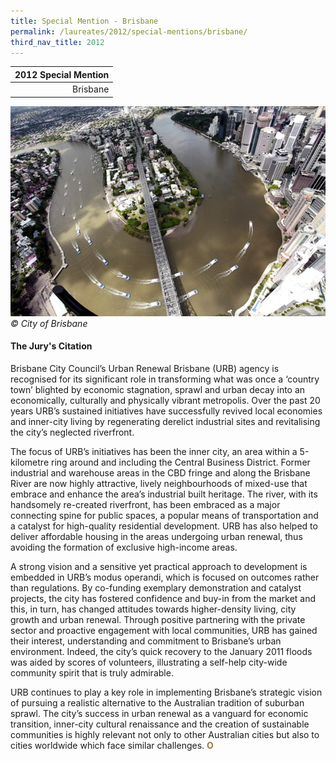 ```yaml
---
title: Special Mention - Brisbane
permalink: /laureates/2012/special-mentions/brisbane/
third_nav_title: 2012
---
```


| 2012 Special Mention | 
|---:|
| Brisbane | 

![Brisbane](/images/special-mentions/brisbane.jpg)
_© City of Brisbane_

#### **The Jury's Citation**
Brisbane City Council’s Urban Renewal Brisbane (URB) agency is recognised for its significant role in transforming what was once a ‘country town’ blighted by economic stagnation, sprawl and urban decay into an economically, culturally and physically vibrant metropolis. Over the past 20 years URB’s sustained initiatives have successfully revived local economies and inner-city living by regenerating derelict industrial sites and revitalising the city’s neglected riverfront.

The focus of URB’s initiatives has been the inner city, an area within a 5-kilometre ring around and including the Central Business District. Former industrial and warehouse areas in the CBD fringe and along the Brisbane River are now highly attractive, lively neighbourhoods of mixed-use that embrace and enhance the area’s industrial built heritage. The river, with its handsomely re-created riverfront, has been embraced as a major connecting spine for public spaces, a popular means of transportation and a catalyst for high-quality residential development. URB has also helped to deliver affordable housing in the areas undergoing urban renewal, thus avoiding the formation of exclusive high-income areas.

A strong vision and a sensitive yet practical approach to development is embedded in URB’s modus operandi, which is focused on outcomes rather than regulations. By co-funding exemplary demonstration and catalyst projects, the city has fostered confidence and buy-in from the market and this, in turn, has changed attitudes towards higher-density living, city growth and urban renewal. Through positive partnering with the private sector and proactive engagement with local communities, URB has gained their interest, understanding and commitment to Brisbane’s urban environment. Indeed, the city’s quick recovery to the January 2011 floods was aided by scores of volunteers, illustrating a self-help city-wide community spirit that is truly admirable.

URB continues to play a key role in implementing Brisbane’s strategic vision of pursuing a realistic alternative to the Australian tradition of suburban sprawl. The city’s success in urban renewal as a vanguard for economic transition, inner-city cultural renaissance and the creation of sustainable communities is highly relevant not only to other Australian cities but also to cities worldwide which face similar challenges. **<font color="#967942">O</font>**
